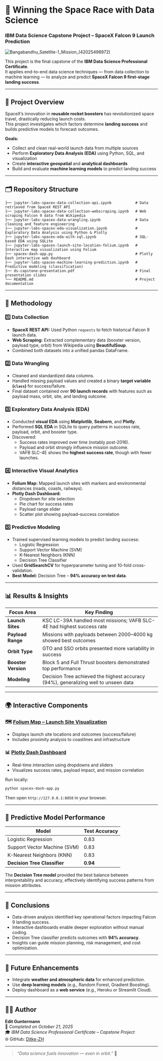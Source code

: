 # 🚀 Winning the Space Race with Data Science  
### IBM Data Science Capstone Project – SpaceX Falcon 9 Launch Prediction

![Bangabandhu_Satellite-1_Mission_(42025498972)](https://github.com/user-attachments/assets/8f73c7d1-509e-44a1-94a3-2aba0213452a)


This project is the final capstone of the **IBM Data Science Professional Certificate**.  
It applies end-to-end data science techniques — from data collection to machine learning — to analyze and predict **SpaceX Falcon 9 first-stage landing success**.

---

## 🧭 Project Overview

SpaceX’s innovation in **reusable rocket boosters** has revolutionized space travel, drastically reducing launch costs.  
This project investigates which factors determine **landing success** and builds predictive models to forecast outcomes.

**Goals:**
- Collect and clean real-world launch data from multiple sources  
- Perform **Exploratory Data Analysis (EDA)** using Python, SQL, and visualization  
- Create **interactive geospatial** and **analytical dashboards**  
- Build and evaluate **machine learning models** to predict landing success  

---

## 🗂 Repository Structure

```
├── jupyter-labs-spacex-data-collection-api.ipynb           # Data retrieved from SpaceX REST API
├── jupyter-labs-spacex-data-collection-webscraping.ipynb   # Web scraping Falcon 9 data from Wikipedia
├── jupyter-labs-spacex-data-wrangling.ipynb                # Data cleaning and feature engineering
├── jupyter-labs-spacex-eda-visualization.ipynb             # Exploratory Data Analysis using Python & Plotly
├── jupyter-labs-spacex-eda-with-sql.ipynb                  # SQL-based EDA using SQLite
├── jupyter-labs-spacex-launch-site-location-folium.ipynb   # Interactive map visualization using Folium
├── spacex-dash-app.py                                      # Plotly Dash interactive web dashboard
├── jupyter-labs-spacex-machine-learning-prediction.ipynb   # Predictive modeling (classification)
├── ds-capstone-presentation.pdf                            # Final presentation slides
└── README.md                                               # Project documentation
```

---

## 🧩 Methodology

### 1️⃣ Data Collection
- **SpaceX REST API:** Used Python `requests` to fetch historical Falcon 9 launch data.  
- **Web Scraping:** Extracted complementary data (booster version, payload type, orbit) from Wikipedia using **BeautifulSoup**.  
- Combined both datasets into a unified pandas DataFrame.

### 2️⃣ Data Wrangling
- Cleaned and standardized data columns.  
- Handled missing payload values and created a binary **target variable (`class`)** for success/failure.  
- Final dataset contained over **90 launch records** with features such as payload mass, orbit, site, and landing outcome.

### 3️⃣ Exploratory Data Analysis (EDA)
- Conducted **visual EDA** using **Matplotlib**, **Seaborn**, and **Plotly**.
- Performed **SQL EDA** in SQLite to query patterns in success rate, payload, orbit, and booster type.
- Discovered:
  - Success rates improved over time (notably post-2016).  
  - Payload and orbit strongly influence mission outcome.  
  - VAFB SLC-4E shows the **highest success rate**, though with fewer launches.

### 4️⃣ Interactive Visual Analytics
- **Folium Map:** Mapped launch sites with markers and environmental distances (roads, coasts, railways).  
- **Plotly Dash Dashboard:**  
  - Dropdown for site selection  
  - Pie chart for success rates  
  - Payload range slider  
  - Scatter plot showing payload–success correlation  

### 5️⃣ Predictive Modeling
- Trained supervised learning models to predict landing success:
  - Logistic Regression  
  - Support Vector Machine (SVM)  
  - K-Nearest Neighbors (KNN)  
  - Decision Tree Classifier  
- Used **GridSearchCV** for hyperparameter tuning and 10-fold cross-validation.  
- **Best Model:** Decision Tree – **94% accuracy on test data**.

---

## 📊 Results & Insights

| Focus Area | Key Finding |
|-------------|--------------|
| **Launch Sites** | KSC LC-39A handled most missions; VAFB SLC-4E had highest success rate |
| **Payload Range** | Missions with payloads between 2000–4000 kg showed best outcomes |
| **Orbit Type** | GTO and SSO orbits presented more variability in success |
| **Booster Version** | Block 5 and Full Thrust boosters demonstrated top performance |
| **Modeling** | Decision Tree achieved the highest accuracy (94%), generalizing well to unseen data |

---

## 🌍 Interactive Components

### 🗺️ [Folium Map – Launch Site Visualization](./jupyter-labs-spacex-launch-site-location-folium.ipynb)
- Displays launch site locations and outcomes (success/failure)
- Includes proximity analysis to coastlines and infrastructure

### 📊 [Plotly Dash Dashboard](./spacex-dash-app.py)
- Real-time interaction using dropdowns and sliders
- Visualizes success rates, payload impact, and mission correlation

Run locally:
```bash
python spacex-dash-app.py
```
Then open `http://127.0.0.1:8050` in your browser.

---

## 🤖 Predictive Model Performance

| Model | Test Accuracy |
|--------|----------------|
| Logistic Regression | 0.83 |
| Support Vector Machine (SVM) | 0.83 |
| K-Nearest Neighbors (KNN) | 0.83 |
| **Decision Tree Classifier** | **0.94** |

The **Decision Tree model** provided the best balance between interpretability and accuracy, effectively identifying success patterns from mission attributes.

---

## 🧠 Conclusions

- Data-driven analysis identified key operational factors impacting Falcon 9 landing success.  
- Interactive dashboards enable deeper exploration without manual coding.  
- Decision Tree classifier predicts outcomes with **94% accuracy**.  
- Insights can guide mission planning, risk management, and cost optimization.

---

## 🔭 Future Enhancements

- Integrate **weather and atmospheric data** for enhanced prediction.  
- Use **deep learning models** (e.g., Random Forest, Gradient Boosting).  
- Deploy dashboard as a **web service** (e.g., Heroku or Streamlit Cloud).  

---

## 👩‍💻 Author

**Edit Guntermann**  
📅 *Completed on October 21, 2025*  
🎓 *IBM Data Science Professional Certificate – Capstone Project*  
🌐 GitHub: [Ditke-ZH](https://github.com/Ditke-ZH)

---

> *“Data science fuels innovation — even in orbit.”* 🌌

